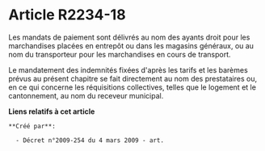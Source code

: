# Article R2234-18

Les mandats de paiement sont délivrés au nom des ayants droit pour les marchandises placées en entrepôt ou dans les magasins
généraux, ou au nom du transporteur pour les marchandises en cours de transport.

Le mandatement des indemnités fixées d'après les tarifs et les barèmes prévus au présent chapitre se fait directement au nom
des prestataires ou, en ce qui concerne les réquisitions collectives, telles que le logement et le cantonnement, au nom du
receveur municipal.

**Liens relatifs à cet article**

	**Créé par**:

	  - Décret n°2009-254 du 4 mars 2009 - art.
